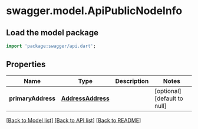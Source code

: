 # swagger.model.ApiPublicNodeInfo

## Load the model package
```dart
import 'package:swagger/api.dart';
```

## Properties
Name | Type | Description | Notes
------------ | ------------- | ------------- | -------------
**primaryAddress** | [**AddressAddress**](AddressAddress.md) |  | [optional] [default to null]

[[Back to Model list]](../README.md#documentation-for-models) [[Back to API list]](../README.md#documentation-for-api-endpoints) [[Back to README]](../README.md)

